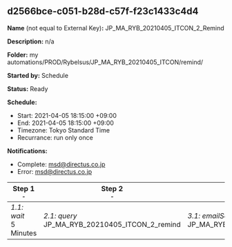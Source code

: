 ## d2566bce-c051-b28d-c57f-f23c1433c4d4

**Name** (not equal to External Key)**:** JP_MA_RYB_20210405_ITCON_2_Remind

**Description:** n/a

**Folder:** my automations/PROD/Rybelsus/JP_MA_RYB_20210405_ITCON/remind/

**Started by:** Schedule

**Status:** Ready

**Schedule:**

* Start: 2021-04-05 18:15:00 +09:00
* End: 2021-04-05 18:15:00 +09:00
* Timezone: Tokyo Standard Time
* Recurrance: run only once

**Notifications:**

* Complete: msd@directus.co.jp
* Error: msd@directus.co.jp

| Step 1<br>_<small>-</small>_ | Step 2<br>_<small>-</small>_ | Step 3<br>_<small>-</small>_ |
| --- | --- | --- |
| _1.1: wait_<br>5 Minutes | _2.1: query_<br>JP_MA_RYB_20210405_ITCON_2_remind | _3.1: emailSend_<br>JP_MA_RYB_20210405_ITCON_2_remind |
